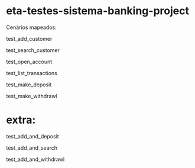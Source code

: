 # eta-testes-sistema-banking-project

Cenários mapeados:

test_add_customer

test_search_customer

test_open_account

test_list_transactions

test_make_deposit

test_make_withdrawl


# extra:

test_add_and_deposit

test_add_and_search

test_add_and_withdrawl
